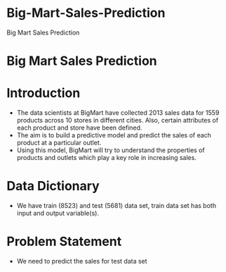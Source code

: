 # Big-Mart-Sales-Prediction
Big Mart Sales Prediction
# Big Mart Sales Prediction
# Introduction
* The data scientists at BigMart have collected 2013 sales data for 1559 
products across 10 stores in different cities. Also, certain attributes of each 
product and store have been defined. 
* The aim is to build a predictive model and predict the sales of each product at a particular outlet.
* Using this model, BigMart will try to understand the properties of products
and outlets which play a key role in increasing sales.

# Data Dictionary
* We have train (8523) and test (5681) data set, train data set has both input 
and output variable(s). 

# Problem Statement
* We need to predict the sales for test data set

